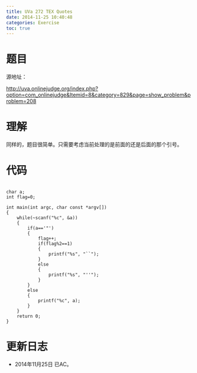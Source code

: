 ```yaml
---
title: UVa 272 TEX Quotes
date: 2014-11-25 10:40:48
categories: Exercise
toc: true
---
```

# 题目
源地址：

http://uva.onlinejudge.org/index.php?option=com_onlinejudge&Itemid=8&category=829&page=show_problem&problem=208

# 理解
同样的，题目很简单。只需要考虑当前处理的是前面的还是后面的那个引号。

<!-- more -->

# 代码

```

char a;
int flag=0;

int main(int argc, char const *argv[])
{
	while(~scanf("%c", &a))
    {
        if(a=='"')
        {
            flag++;
            if(flag%2==1)
            {
                printf("%s", "``");
            }
            else
            {
                printf("%s", "''");
            }
        }
        else
        {
            printf("%c", a);
        }
    }
	return 0;
}

```

# 更新日志
- 2014年11月25日 已AC。

